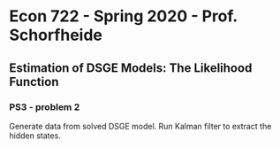 # Econ 722 - Spring 2020 - Prof. Schorfheide

## Estimation of DSGE Models: The Likelihood Function

### PS3 - problem 2

Generate data from solved DSGE model. Run Kalman filter to extract the hidden states. 
 
